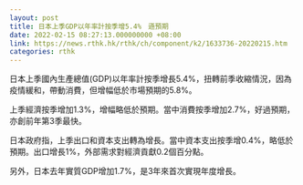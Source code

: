 ```yaml
---
layout: post
title: 日本上季GDP以年率計按季增5.4%　遜預期
date: 2022-02-15 08:27:13.000000000 +08:00
link: https://news.rthk.hk/rthk/ch/component/k2/1633736-20220215.htm
categories: rthk
---
```


日本上季國內生產總值(GDP)以年率計按季增長5.4%，扭轉前季收縮情況，因為疫情緩和，帶動消費，但增幅低於市場預期的5.8%。

上季經濟按季增加1.3%，增幅略低於預期。當中消費按季增加2.7%，好過預期，亦創前年第3季最快。

日本政府指，上季出口和資本支出轉為增長。當中資本支出按季增0.4%，略低於預期。出口增長1%，外部需求對經濟貢獻0.2個百分點。

另外，日本去年實質GDP增加1.7%，是3年來首次實現年度增長。
